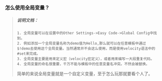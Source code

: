 ### 怎么使用全局变量？
> ##### 说明文档：
> ``` 说明文档：
> 1. 全局变量可以在设置中的Other Settings->Easy Code->Global Config中找到。
> 2. 例如添加一个全局变量名称为demo值为Hello,那么就可以在任意模板中通过$!demo去使用这个全局变量。当然通常并不会这么使用，而是使用velocity语法中的#set来完成。
> 3. 全局变量主要是用来定义宏（velocity宏定义），或者用来编写一大段重复代码。
> 4. 全局变量的命名很重要，千万不能与模板中的任意变量名冲突。不然会被替换。
> ```
> 简单的来说全局变量就是一个自定义变量，至于怎么玩那就要看个人了。